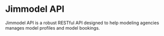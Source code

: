 # Jimmodel API

Jimmodel API is a robust RESTful API designed to help modeling agencies manages model profiles and model bookings.
